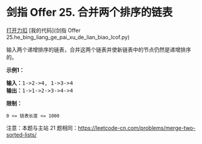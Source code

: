 # 剑指 Offer 25. 合并两个排序的链表

[打开力扣](https://leetcode.cn/problems/he-bing-liang-ge-pai-xu-de-lian-biao-lcof) [我的代码](剑指 Offer 25.he_bing_liang_ge_pai_xu_de_lian_biao_lcof.py)

输入两个递增排序的链表，合并这两个链表并使新链表中的节点仍然是递增排序的。

<strong>示例1：</strong>

<pre><strong>输入：</strong>1->2->4, 1->3->4
<strong>输出：</strong>1->1->2->3->4->4</pre>

<strong>限制：</strong>

<code>0 <= 链表长度 <= 1000</code>

注意：本题与主站 21 题相同：<a href="https://leetcode-cn.com/problems/merge-two-sorted-lists/">https://leetcode-cn.com/problems/merge-two-sorted-lists/</a>
